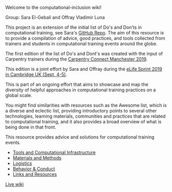 Welcome to the computational-inclusion wiki!

Group: Sara El-Gebali and Offray Vladimir Luna

This project is an extension of the initial list of Do's and Don’ts in computational training, see Sara's [GitHub Repo](https://github.com/selgebali/CCMcr19_dos). The aim of this resource is to provide a compilation of advice, good practices, and tools collected from trainers and students in computational training events around the globe. 

The first edition of the list of Do's and Dont's was created with the input of Carpentry trainers during the [Carpentry Connect Manchester 2019](https://software.ac.uk/ccmcr19). 

This edition is a joint effort by Sara and Offray during the [eLife Sprint 2019 in Cambridge UK (Sept, 4-5)](https://sprint.elifesciences.org/).

This is part of an ongoing effort that aims to showcase and map the diversity of helpful approaches in computational training practices on a global scale.

You might find similarities with resources such as the Awesome list, which is a diverse and eclectic list, providing introductory points to several other technologies, learning materials, communities and practices that are related to computational training, and it also provides a broad overview of what is being done in that front.

This resource provides advice and solutions for computational training events.

  - [Tools and Computational Infrastructure](https://github.com/selgebali/computational-inclusion/wiki/Tools-and-computational-infrastructure)
  - [Materials and Methods](https://github.com/selgebali/computational-inclusion/wiki/Materials-and-Methods)
  - [Logistics](https://github.com/selgebali/computational-inclusion/wiki/logistics)
  - [Behavior & Conduct](https://github.com/selgebali/computational-inclusion/wiki/conduct)
  - [Links and Resources](https://github.com/selgebali/computational-inclusion/wiki/Links-and-Resources)

[Live wiki](https://docutopia.tupale.co/eLifeSprint19:teaching#)